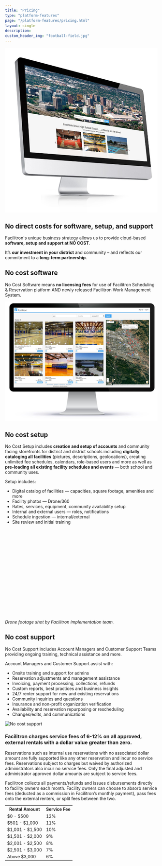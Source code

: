 ```yaml
---
title: "Pricing"
type: "platform-features"
page: "/platform-features/pricing.html"
layout: single
description:
custom_header_img: "football-field.jpg"
---
```


<div class="row mb-5 px-5 align-items-end">
  <div class="col-md-6"><img src="/images/overview/overview-01.jpg" alt="Facilitron Overview" class="img-fluid"></div>
  <div class="col-md-6">
    <h2 class="h2-responsive">No direct costs for software, setup, and support</h2>
    <p>Facilitron's unique business strategy allows us to provide cloud-based <b>software, setup and support at NO COST</b>.</p>
    <p>It’s <b>our investment in your district</b> and community – and reflects our commitment to a <b>long-term partnership</b>.</p>
  </div>
</div>

<div class="row mb-5 px-5 align-items-center">
  <div class="col-md-6">
    <h2 class="h2-responsive vertical-callout">No cost software</h2>
    <p>No Cost Software means <b>no licensing fees</b> for use of Facilitron Scheduling &amp; Reservation platform AND newly released Facilitron Work Management System.</p>
  </div>
  <div class="col-md-6">
    <img src="/images/overview/overview-02.jpg" alt="Facilitron Overview" class="img-fluid">
  </div>
</div>

<div class="row mb-5 px-5 align-items-center">
  <div class="col-md-7">
    <h2 class="h2-responsive vertical-callout">No cost setup</h2>
    <p>No Cost Setup includes <b>creation and setup of accounts</b> and community facing storefronts for district and district schools including <b>digitally cataloging all facilities</b> (pictures, descriptions, geolocations), creating unlimited fee schedules, calendars, role-based users and more as well as <b>pre-loading all existing facility schedules and events</b> &mdash; both school and community uses.</p>
    <p>Setup includes:</p>
    <ul class="f-ul">
      <li>Digital catalog of facilities &mdash; capacities, square footage, amenities and more</li>
      <li>Facility photos &mdash; Drone/360</li>
      <li>Rates, services, equipment, community availability setup</li>
      <li>Internal and external users &mdash; roles, notifications</li>
      <li>Schedule ingestion &mdash; internal/external</li>
      <li>Site review and initial training</li>
    </ul>
  </div>
  <div class="col-md-5">
    <script src="https://fast.wistia.com/embed/medias/dlz1luocgs.jsonp" async></script><script src="https://fast.wistia.com/assets/external/E-v1.js" async></script><div class="wistia_responsive_padding" style="padding:56.25% 0 0 0;position:relative;"><div class="wistia_responsive_wrapper" style="height:100%;left:0;position:absolute;top:0;width:100%;"><div class="wistia_embed wistia_async_dlz1luocgs videoFoam=true" style="height:100%;width:100%">&nbsp;</div></div></div>
    <p class="small"><em>Drone footage shot by Facilitron implementation team.</em></p>
  </div>
</div>

<div class="row mb-5 px-5 align-items-center">
  <div class="col-md-7">
    <h2 class="h2-responsive vertical-callout">No cost support</h2>
    <p>No Cost Support includes Account Managers and Customer Support Teams providing ongoing training, technical assistance and more.</p>
    <p>Account Managers and Customer Support assist with:</p>
    <ul class="f-ul">
      <li>Onsite training and support for admins</li>
      <li>Reservation adjustments and management assistance </li>
      <li>Invoicing, payment processing, collections, refunds</li>
      <li>Custom reports, best practices and business insights</li>
      <li>24/7 renter support for new and existing reservations</li>
      <li>Community inquiries and questions</li>
      <li>Insurance and non-profit organization verification</li>
      <li>Availability and reservation repurposing or rescheduling</li>
      <li>Changes/edits, and communications</li>
    </ul>
  </div>
  <div class="col-md-5">
    <img src="/images/overview/pr-no-cost-support.jpg" alt="No cost support" class="img-fluid">
  </div>
</div>

<div class="row mb-5 px-5 align-items-center">
  <h3 class="h3-responsive">Facilitron charges service fees of 6-12% on all approved, external rentals with a dollar value greater than zero.</h2>
  <div class="col-md-6">
    <p>Reservations such as internal use reservations with no associated dollar amount are fully supported like any other reservation and incur no service fees.  Reservations subject to charges but waived by authorized administrators also incur no service fees.  Only the final adjusted and administrator approved dollar amounts are subject to service fees.</p>
    <p>Facilitron collects all payments/refunds and issues disbursements directly to facility owners each month.  Facility owners can choose to absorb service fees (deducted as a commission in Facilitron’s monthly payment), pass fees onto the external renters, or split fees between the two.</p>
  </div>
  <div class="col-md-6">
    <table class="f-table">
      <tr>
        <th>Rental Amount</th>
        <th>Service Fee</th>
      </tr>
      <tr>
        <td>$0 - $500</td>
        <td>12%</td>
      </tr>
      <tr>
        <td>$501 - $1,000</td>
        <td>11%</td>
      </tr>
      <tr>
        <td>$1,001 - $1,500</td>
        <td>10%</td>
      </tr>
      <tr>
        <td>$1,501 - $2,000</td>
        <td>9%</td>
      </tr>
      <tr>
        <td>$2,001 - $2,500</td>
        <td>8%</td>
      </tr>
      <tr>
        <td>$2,501 - $3,000</td>
        <td>7%</td>
      </tr>
      <tr>
        <td>Above $3,000</td>
        <td>6%</td>
      </tr>
    </table>
  </div>
</div>